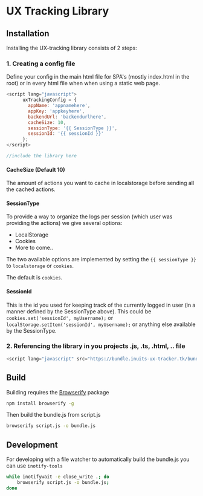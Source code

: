 # UX Tracking Library


## Installation
Installing the UX-tracking library consists of 2 steps:

### 1. Creating a config file  
Define your config in the main html file for SPA's (mostly index.html in the root) or in every html file when
when using a static web page.
```javascript
<script lang="javascript">
      uxTrackingConfig = {
        appName: 'appnamehere',
        appKey: 'appkeyhere',                                            
        backendUrl: 'backendurlhere',
        cacheSize: 10,
        sessionType: '{{ SessionType }}',
        sessionId: '{{ sessionId }}'
      };
</script>

//include the library here
```

#### CacheSize (Default 10)

The amount of actions you want to cache in localstorage before sending all the cached actions.

#### SessionType
To provide a way to organize the logs per session (which user was providing the actions) we give several options:  

* LocalStorage
* Cookies
* More to come..

The two available options are implemented by setting the `{{ sessionType }}` to `localstorage` or `cookies`.

The default is `cookies`.


#### SessionId
This is the id you used for keeping track of the currently logged in user (in a manner defined by the SessionType above).
This could be `cookies.set('sessionId', myUsername);` or `localStorage.setItem('sessionId', myUsername);` or anything else
available by the SessionType.

### 2. Referencing the library in you projects .js, .ts, .html, .. file  
```javascript
<script lang="javascript" src="https://bundle.inuits-ux-tracker.tk/bundle.js"></script>
```


## Build
Building requires the [Browserify](http://browserify.org/) package
```bash
npm install browserify -g
```

Then build the bundle.js from script.js
```bash
browserify script.js -o bundle.js
```

## Development
For developing with a file watcher to automatically build the bundle.js you can use `inotify-tools`
```bash
while inotifywait -e close_write .; do 
    browserify script.js -o bundle.js; 
done
```
